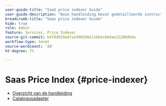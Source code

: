 ```yaml
---
user-guide-title: "SaaS price indexer Guide"
user-guide-description: "Deze handleiding bevat gedetailleerde instructies voor het gebruik van de SaaS-prijsindex."
breadcrumb-title: "Saas price indexer Guide"
hide: true
role: Admin
feature: Services, Price Indexer
source-git-commit: b478d920a07a2498266e11664c04dae12280db4a
workflow-type: tm+mt
source-wordcount: '26'
ht-degree: 7%

---
```


# Saas Price Index {#price-indexer}

- [Overzicht van de handleiding](index.md)
- [Catalogusadapter](catalog-adapter.md)

